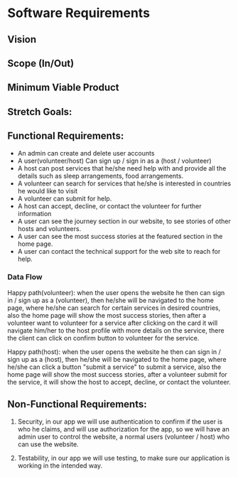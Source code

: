 # Software Requirements
## Vision

## Scope (In/Out)

## Minimum Viable Product

## Stretch Goals:

## Functional Requirements:

- An admin can create and delete user accounts
- A user(volunteer/host) Can sign up / sign in as a (host / volunteer)
- A host can post services that he/she need help with and provide all the details such as sleep arrangements, food arrangements.
- A volunteer can search for services that he/she is interested in countries he would like to visit
- A volunteer can submit for help.
- A host can accept, decline, or contact the volunteer for further information
- A user can see the journey section in our website, to see stories of other hosts and volunteers.
- A user can see the most success stories at the featured section in the home page.
- A user can contact the technical support for the web site to reach for help.

### Data Flow
Happy path(volunteer): when the user opens the website he then can sign in / sign up as a (volunteer), then he/she will be navigated to the home page, where he/she can search for certain services in desired countries, also the home page will show the most success stories, then after a volunteer want to volunteer for a service after clicking on the card it will navigate him/her to the host profile with more details on the service, there the client can click on confirm button to volunteer for the service.

Happy path(host): when the user opens the website he then can sign in / sign up as a (host), then he/she will be navigated to the home page, where he/she can click a button "submit a service" to submit a service, also the home page will show the most success stories, after a volunteer submit for the service, it will show the host to accept, decline, or contact the volunteer.

## Non-Functional Requirements:

1. Security, in our app we will use authentication to confirm if the user is who he claims, and will use authorization for the app, so we will have an admin user to control the website, a normal users (volunteer / host) who can use the website.

2. Testability, in our app we will use testing, to make sure our application is working in the intended way.